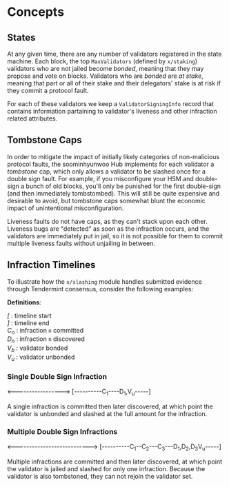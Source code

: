 <!--
order: 1
-->

# Concepts

## States

At any given time, there are any number of validators registered in the state
machine. Each block, the top `MaxValidators` (defined by `x/staking`) validators
who are not jailed become _bonded_, meaning that they may propose and vote on
blocks. Validators who are _bonded_ are _at stake_, meaning that part or all of
their stake and their delegators' stake is at risk if they commit a protocol fault.

For each of these validators we keep a `ValidatorSigningInfo` record that contains
information partaining to validator's liveness and other infraction related
attributes.

## Tombstone Caps

In order to mitigate the impact of initially likely categories of non-malicious
protocol faults, the soominhyunwoo Hub implements for each validator
a _tombstone_ cap, which only allows a validator to be slashed once for a double
sign fault. For example, if you misconfigure your HSM and double-sign a bunch of
old blocks, you'll only be punished for the first double-sign (and then immediately tombstombed). This will still be quite expensive and desirable to avoid, but tombstone caps
somewhat blunt the economic impact of unintentional misconfiguration.

Liveness faults do not have caps, as they can't stack upon each other. Liveness bugs are "detected" as soon as the infraction occurs, and the validators are immediately put in jail, so it is not possible for them to commit multiple liveness faults without unjailing in between.

## Infraction Timelines

To illustrate how the `x/slashing` module handles submitted evidence through
Tendermint consensus, consider the following examples:

**Definitions**:

_[_ : timeline start  
_]_ : timeline end  
_C<sub>n</sub>_ : infraction `n` committed  
_D<sub>n</sub>_ : infraction `n` discovered  
_V<sub>b</sub>_ : validator bonded  
_V<sub>u</sub>_ : validator unbonded

### Single Double Sign Infraction

<----------------->
[----------C<sub>1</sub>----D<sub>1</sub>,V<sub>u</sub>-----]

A single infraction is committed then later discovered, at which point the
validator is unbonded and slashed at the full amount for the infraction.

### Multiple Double Sign Infractions

<--------------------------->
[----------C<sub>1</sub>--C<sub>2</sub>---C<sub>3</sub>---D<sub>1</sub>,D<sub>2</sub>,D<sub>3</sub>V<sub>u</sub>-----]

Multiple infractions are committed and then later discovered, at which point the
validator is jailed and slashed for only one infraction. Because the validator
is also tombstoned, they can not rejoin the validator set.
